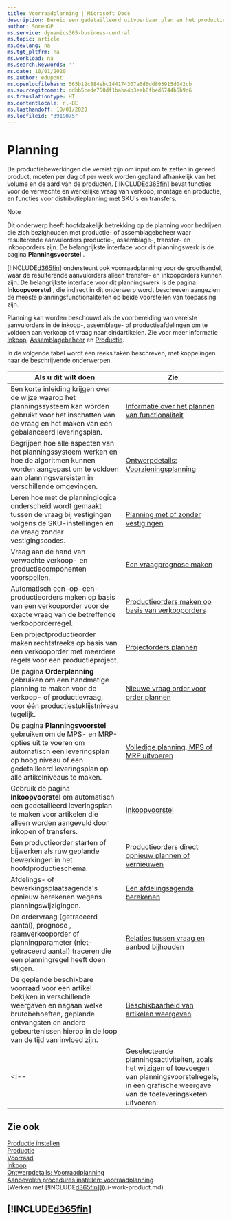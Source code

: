 ```yaml
---
title: Voorraadplanning | Microsoft Docs
description: Bereid een gedetailleerd uitvoerbaar plan en het productieschema van de eindmontage voor verkoop- en productievraag voor.
author: SorenGP
ms.service: dynamics365-business-central
ms.topic: article
ms.devlang: na
ms.tgt_pltfrm: na
ms.workload: na
ms.search.keywords: ''
ms.date: 10/01/2020
ms.author: edupont
ms.openlocfilehash: 565b12c884ebc144174307a6d6dd893915d042cb
ms.sourcegitcommit: ddbb5cede750df1baba4b3eab8fbed6744b5b9d6
ms.translationtype: HT
ms.contentlocale: nl-BE
ms.lasthandoff: 10/01/2020
ms.locfileid: "3919075"
---
```

# <a name="planning"></a>Planning

De productiebewerkingen die vereist zijn om input om te zetten in gereed product, moeten per dag of per week worden gepland afhankelijk van het volume en de aard van de producten. [!INCLUDE[d365fin](includes/d365fin_md.md)] bevat functies voor de verwachte en werkelijke vraag van verkoop, montage en productie, en functies voor distributieplanning met SKU's en transfers.

> [!NOTE]
> Dit onderwerp heeft hoofdzakelijk betrekking op de planning voor bedrijven die zich bezighouden met productie- of assemblagebeheer waar resulterende aanvulorders productie-, assemblage-, transfer- en inkooporders zijn. De belangrijkste interface voor dit planningswerk is de pagina **Planningsvoorstel** .
>
> [!INCLUDE[d365fin](includes/d365fin_md.md)] ondersteunt ook voorraadplanning voor de groothandel, waar de resulterende aanvulorders alleen transfer- en inkooporders kunnen zijn. De belangrijkste interface voor dit planningswerk is de pagina **Inkoopvoorstel** , die indirect in dit onderwerp wordt beschreven aangezien de meeste planningsfunctionaliteiten op beide voorstellen van toepassing zijn.

Planning kan worden beschouwd als de voorbereiding van vereiste aanvulorders in de inkoop-, assemblage- of productieafdelingen om te voldoen aan verkoop of vraag naar eindartikelen. Zie voor meer informatie [Inkoop](purchasing-manage-purchasing.md), [Assemblagebeheer](assembly-assemble-items.md) en [Productie](production-manage-manufacturing.md).

In de volgende tabel wordt een reeks taken beschreven, met koppelingen naar de beschrijvende onderwerpen.  

|**Als u dit wilt doen**|**Zie**|  
|------------|-------------|  
|Een korte inleiding krijgen over de wijze waarop het planningssysteem kan worden gebruikt voor het inschatten van de vraag en het maken van een gebalanceerd leveringsplan.|[Informatie over het plannen van functionaliteit](production-about-planning-functionality.md)|
|Begrijpen hoe alle aspecten van het planningssysteem werken en hoe de algoritmen kunnen worden aangepast om te voldoen aan planningsvereisten in verschillende omgevingen.|[Ontwerpdetails: Voorzieningsplanning](design-details-supply-planning.md)|
|Leren hoe met de planninglogica onderscheid wordt gemaakt tussen de vraag bij vestigingen volgens de SKU-instellingen en de vraag zonder vestigingscodes.|[Planning met of zonder vestigingen](production-planning-with-without-locations.md)|
|Vraag aan de hand van verwachte verkoop- en productiecomponenten voorspellen.|[Een vraagprognose maken](production-how-to-create-a-forecast.md)|  
|Automatisch een-op-een-productieorders maken op basis van een verkooporder voor de exacte vraag van de betreffende verkooporderregel.|[Productieorders maken op basis van verkooporders](production-how-to-create-production-orders-from-sales-orders.md)|
|Een projectproductieorder maken rechtstreeks op basis van een verkooporder met meerdere regels voor een productieproject.|[Projectorders plannen](production-how-to-plan-project-orders.md)|
|De pagina **Orderplanning** gebruiken om een handmatige planning te maken voor de verkoop- of productievraag, voor één productiestuklijstniveau tegelijk.|[Nieuwe vraag order voor order plannen](production-how-to-plan-for-new-demand.md)|
|De pagina **Planningsvoorstel** gebruiken om de MPS- en MRP-opties uit te voeren om automatisch een leveringsplan op hoog niveau of een gedetailleerd leveringsplan op alle artikelniveaus te maken.|[Volledige planning, MPS of MRP uitvoeren](production-how-to-run-mps-and-mrp.md)|
|Gebruik de pagina **Inkoopvoorstel** om automatisch een gedetailleerd leveringsplan te maken voor artikelen die alleen worden aangevuld door inkopen of transfers.|[Inkoopvoorstel](production-about-planning-functionality.md#requisition-worksheet)|  
|Een productieorder starten of bijwerken als ruw geplande bewerkingen in het hoofdproductieschema.|[Productieorders direct opnieuw plannen of vernieuwen](production-how-to-replan-refresh-production-orders.md)|
|Afdelings- of bewerkingsplaatsagenda's opnieuw berekenen wegens planningswijzigingen.|[Een afdelingsagenda berekenen](production-how-to-create-work-center-calendars.md#to-calculate-a-work-center-calendar)|
|De ordervraag (getraceerd aantal), prognose , raamverkooporder of planningparameter (niet-getraceerd aantal) traceren die een planningregel heeft doen stijgen.|[Relaties tussen vraag en aanbod bijhouden](production-how-track-demand-supply.md)|
|De geplande beschikbare voorraad voor een artikel bekijken in verschillende weergaven en nagaan welke brutobehoeften, geplande ontvangsten en andere gebeurtenissen hierop in de loop van de tijd van invloed zijn.|[Beschikbaarheid van artikelen weergeven](inventory-how-availability-overview.md)|  
<!--|Geselecteerde planningsactiviteiten, zoals het wijzigen of toevoegen van planningsvoorstelregels, in een grafische weergave van de toeleveringsketen uitvoeren.|[Planningsuggesties in een grafische weergave wijzigen](production-how-to-modify-planning-suggestions-in-a-graphical-view.md)|-->

## <a name="see-also"></a>Zie ook

[Productie instellen](production-configure-production-processes.md)  
[Productie](production-manage-manufacturing.md)  
[Voorraad](inventory-manage-inventory.md)  
[Inkoop](purchasing-manage-purchasing.md)  
[Ontwerpdetails: Voorraadplanning](design-details-supply-planning.md)  
[Aanbevolen procedures instellen: voorraadplanning](setup-best-practices-supply-planning.md)  
[Werken met [!INCLUDE[d365fin](includes/d365fin_md.md)]](ui-work-product.md)

## [!INCLUDE[d365fin](includes/free_trial_md.md)]  

